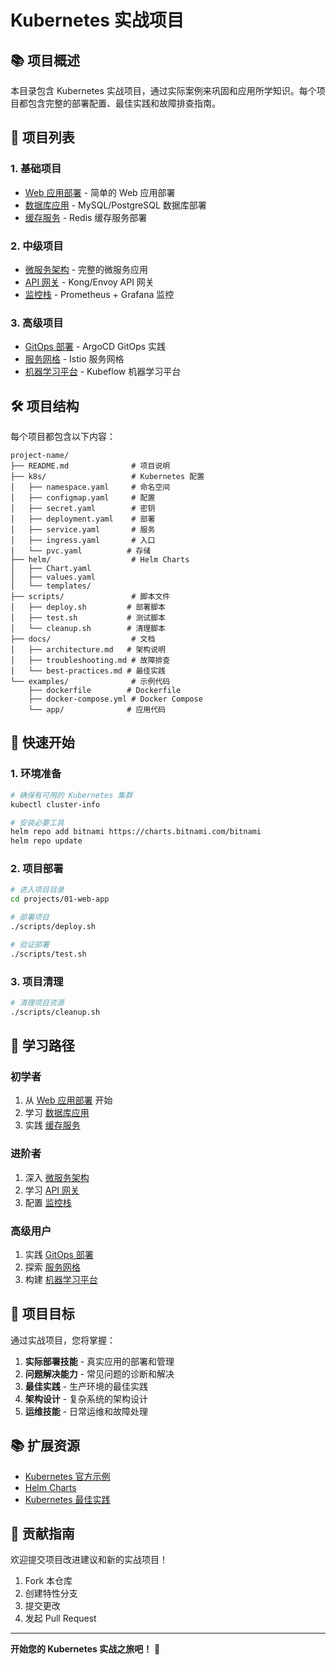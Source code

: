 # Kubernetes 实战项目

## 📚 项目概述

本目录包含 Kubernetes 实战项目，通过实际案例来巩固和应用所学知识。每个项目都包含完整的部署配置、最佳实践和故障排查指南。

## 🎯 项目列表

### 1. 基础项目
- [Web 应用部署](./01-web-app/) - 简单的 Web 应用部署
- [数据库应用](./02-database/) - MySQL/PostgreSQL 数据库部署
- [缓存服务](./03-cache/) - Redis 缓存服务部署

### 2. 中级项目
- [微服务架构](./04-microservices/) - 完整的微服务应用
- [API 网关](./05-api-gateway/) - Kong/Envoy API 网关
- [监控栈](./06-monitoring/) - Prometheus + Grafana 监控

### 3. 高级项目
- [GitOps 部署](./07-gitops/) - ArgoCD GitOps 实践
- [服务网格](./08-service-mesh/) - Istio 服务网格
- [机器学习平台](./09-ml-platform/) - Kubeflow 机器学习平台

## 🛠️ 项目结构

每个项目都包含以下内容：

```
project-name/
├── README.md              # 项目说明
├── k8s/                   # Kubernetes 配置
│   ├── namespace.yaml     # 命名空间
│   ├── configmap.yaml     # 配置
│   ├── secret.yaml        # 密钥
│   ├── deployment.yaml    # 部署
│   ├── service.yaml       # 服务
│   ├── ingress.yaml       # 入口
│   └── pvc.yaml          # 存储
├── helm/                  # Helm Charts
│   ├── Chart.yaml
│   ├── values.yaml
│   └── templates/
├── scripts/               # 脚本文件
│   ├── deploy.sh         # 部署脚本
│   ├── test.sh           # 测试脚本
│   └── cleanup.sh        # 清理脚本
├── docs/                  # 文档
│   ├── architecture.md   # 架构说明
│   ├── troubleshooting.md # 故障排查
│   └── best-practices.md # 最佳实践
└── examples/              # 示例代码
    ├── dockerfile        # Dockerfile
    ├── docker-compose.yml # Docker Compose
    └── app/              # 应用代码
```

## 🚀 快速开始

### 1. 环境准备
```bash
# 确保有可用的 Kubernetes 集群
kubectl cluster-info

# 安装必要工具
helm repo add bitnami https://charts.bitnami.com/bitnami
helm repo update
```

### 2. 项目部署
```bash
# 进入项目目录
cd projects/01-web-app

# 部署项目
./scripts/deploy.sh

# 验证部署
./scripts/test.sh
```

### 3. 项目清理
```bash
# 清理项目资源
./scripts/cleanup.sh
```

## 📖 学习路径

### 初学者
1. 从 [Web 应用部署](./01-web-app/) 开始
2. 学习 [数据库应用](./02-database/)
3. 实践 [缓存服务](./03-cache/)

### 进阶者
1. 深入 [微服务架构](./04-microservices/)
2. 学习 [API 网关](./05-api-gateway/)
3. 配置 [监控栈](./06-monitoring/)

### 高级用户
1. 实践 [GitOps 部署](./07-gitops/)
2. 探索 [服务网格](./08-service-mesh/)
3. 构建 [机器学习平台](./09-ml-platform/)

## 🎯 项目目标

通过实战项目，您将掌握：

1. **实际部署技能** - 真实应用的部署和管理
2. **问题解决能力** - 常见问题的诊断和解决
3. **最佳实践** - 生产环境的最佳实践
4. **架构设计** - 复杂系统的架构设计
5. **运维技能** - 日常运维和故障处理

## 📚 扩展资源

- [Kubernetes 官方示例](https://github.com/kubernetes/examples)
- [Helm Charts](https://github.com/helm/charts)
- [Kubernetes 最佳实践](https://kubernetes.io/docs/concepts/)

## 🤝 贡献指南

欢迎提交项目改进建议和新的实战项目！

1. Fork 本仓库
2. 创建特性分支
3. 提交更改
4. 发起 Pull Request

---

**开始您的 Kubernetes 实战之旅吧！** 🎉 